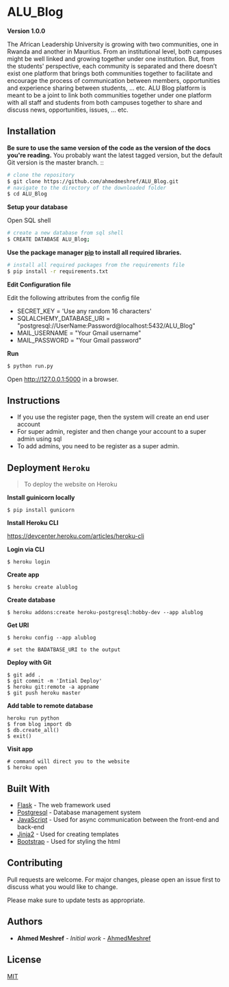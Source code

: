 # ALU_Blog
__Version 1.0.0__

The African Leadership University is growing with two communities, one in Rwanda and another in Mauritius. 
From an institutional level, both campuses might be well linked and growing together under one institution. 
But, from the students' perspective, each community is separated and there doesn’t exist one platform that 
brings both communities together to facilitate and encourage the process of communication between members, 
opportunities and experience sharing between students, … etc. ALU Blog platform is meant to be a joint to 
link both communities together under one platform with all staff and students from both campuses together
 to share and discuss news, opportunities, issues, … etc.

## Installation
**Be sure to use the same version of the code as the version of the docs you're reading.** 
You probably want the latest tagged version, but the default Git version is the master branch. ::

```bash
# clone the repository
$ git clone https://github.com/ahmedmeshref/ALU_Blog.git 
# navigate to the directory of the downloaded folder
$ cd ALU_Blog
```

**Setup your database**

Open SQL shell
```bash
# create a new database from sql shell
$ CREATE DATABASE ALU_Blog;
```

 

**Use the package manager [pip](https://pip.pypa.io/en/stable/) to install all required libraries.**

```bash
# install all required packages from the requirements file
$ pip install -r requirements.txt
```
**Edit Configuration file**

Edit the following attributes from the config file

- SECRET_KEY = 'Use any random 16 characters'
- SQLALCHEMY_DATABASE_URI = "postgresql://UserName:Password@localhost:5432/ALU_Blog"
- MAIL_USERNAME = "Your Gmail username"
- MAIL_PASSWORD = "Your Gmail password"


**Run**
```bash
$ python run.py
```
Open http://127.0.0.1:5000 in a browser.


## Instructions
- If you use the register page, then the system will create an end 
user account
- For super admin, register and then change your account to a super admin
using sql 
- To add admins, you need to be register as a super admin.

## Deployment ``Heroku``

> To deploy the website on Heroku 

__Install guinicorn locally__
```
$ pip install gunicorn
```
__Install Heroku CLI__

https://devcenter.heroku.com/articles/heroku-cli

__Login via CLI__
```
$ heroku login
```

__Create app__
```
$ heroku create alublog
```

__Create database__
```
$ heroku addons:create heroku-postgresql:hobby-dev --app alublog
```

__Get URI__
```
$ heroku config --app alublog

# set the BADATBASE_URI to the output 
```

__Deploy with Git__
```
$ git add . 
$ git commit -m 'Intial Deploy'
$ heroku git:remote -a appname
$ git push heroku master
```

__Add table to remote database__
```
heroku run python
$ from blog import db
$ db.create_all()
$ exit()
```

__Visit app__
```
# command will direct you to the website
$ heroku open
```

## Built With

* [Flask](https://flask.palletsprojects.com/en/1.1.x/) - The web framework used
* [Postgresql](https://www.postgresql.org/) - Database management system
* [JavaScript](https://devdocs.io/javascript/) - Used for async communication between the front-end and back-end
* [Jinja2](https://jinja.palletsprojects.com/en/2.11.x/) - Used for creating templates 
* [Bootstrap](https://getbootstrap.com/) - Used for styling the html 


## Contributing
Pull requests are welcome. For major changes, please open an issue first to discuss what you would like to change.

Please make sure to update tests as appropriate.

## Authors
* **Ahmed Meshref** - *Initial work* - [AhmedMeshref](https://github.com/ahmedmeshref)

## License
[MIT](https://choosealicense.com/licenses/mit/)